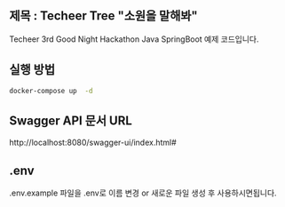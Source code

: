 ## 제목 : Techeer Tree "소원을 말해봐"
Techeer 3rd Good Night Hackathon Java SpringBoot 예제 코드입니다.

## 실행 방법
```bash
docker-compose up  -d
```

## Swagger API 문서 URL
http://localhost:8080/swagger-ui/index.html#

## .env
.env.example 파일을 .env로 이름 변경 or 새로운 파일 생성 후 사용하시면됩니다.
